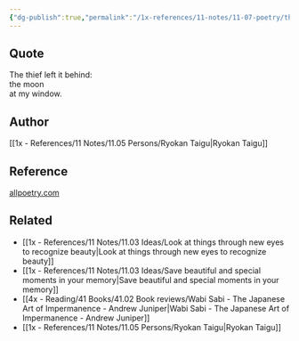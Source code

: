 ```yaml
---
{"dg-publish":true,"permalink":"/1x-references/11-notes/11-07-poetry/the-thief-left-it-behind-ryokan-taigu/","title":"The thief left it behind - Ryokan Taigu","created":"2024-02-14T20:18:17.948+03:00","updated":"2024-02-14T20:18:17.948+03:00"}
---
```



## Quote
The thief left it behind:  
the moon  
at my window.

## Author
[[1x - References/11 Notes/11.05 Persons/Ryokan Taigu\|Ryokan Taigu]]

## Reference
[allpoetry.com](https://allpoetry.com/The-Thief-Left-It-Behind)

## Related
- [[1x - References/11 Notes/11.03 Ideas/Look at things through new eyes to recognize beauty\|Look at things through new eyes to recognize beauty]]
- [[1x - References/11 Notes/11.03 Ideas/Save beautiful and special moments in your memory\|Save beautiful and special moments in your memory]]
- [[4x - Reading/41 Books/41.02 Book reviews/Wabi Sabi - The Japanese Art of Impermanence - Andrew Juniper\|Wabi Sabi - The Japanese Art of Impermanence - Andrew Juniper]]
- [[1x - References/11 Notes/11.05 Persons/Ryokan Taigu\|Ryokan Taigu]]